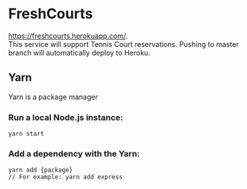 # FreshCourts
https://freshcourts.herokuapp.com/.  
This service will support Tennis Court reservations.
Pushing to master branch will automatically deploy to Heroku.

## Yarn
Yarn is a package manager

### Run a local Node.js instance:
```
yarn start
```

### Add a dependency with the Yarn:
```
yarn add {package}
// For example: yarn add express
```
